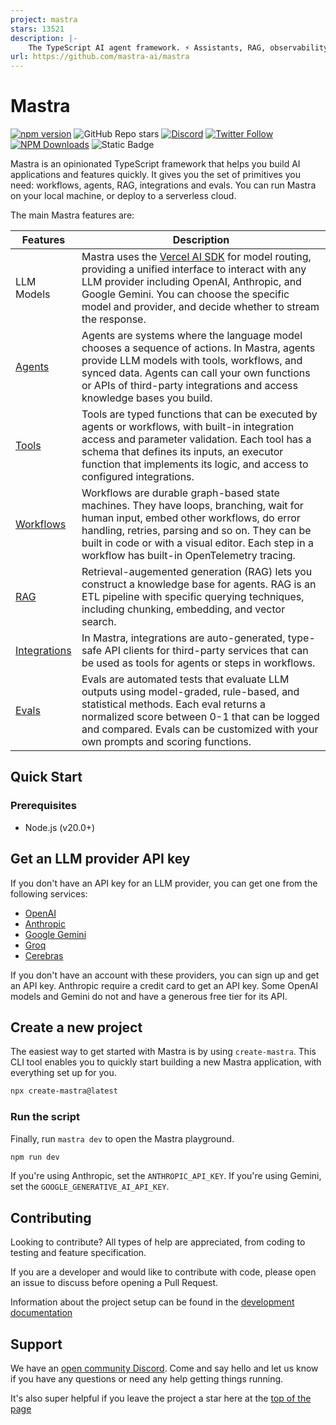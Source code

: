 ```yaml
---
project: mastra
stars: 13521
description: |-
    The TypeScript AI agent framework. ⚡ Assistants, RAG, observability. Supports any LLM: GPT-4, Claude, Gemini, Llama.
url: https://github.com/mastra-ai/mastra
---
```


# Mastra

[![npm version](https://badge.fury.io/js/@mastra%2Fcore.svg)](https://www.npmjs.com/package/@mastra/core)
![GitHub Repo stars](https://img.shields.io/github/stars/mastra-ai/mastra)
[![Discord](https://img.shields.io/discord/1309558646228779139?logo=discord&label=Discord&labelColor=white&color=7289DA)](https://discord.gg/BTYqqHKUrf)
[![Twitter Follow](https://img.shields.io/twitter/follow/mastra_ai?style=social)](https://x.com/mastra_ai)
[![NPM Downloads](https://img.shields.io/npm/dm/%40mastra%252Fcore)](https://www.npmjs.com/package/@mastra/core)
![Static Badge](https://img.shields.io/badge/Y%20Combinator-W25-orange)

Mastra is an opinionated TypeScript framework that helps you build AI applications and features quickly. It gives you the set of primitives you need: workflows, agents, RAG, integrations and evals. You can run Mastra on your local machine, or deploy to a serverless cloud.

The main Mastra features are:

| Features                                               | Description                                                                                                                                                                                                                                                                                            |
| ------------------------------------------------------ | ------------------------------------------------------------------------------------------------------------------------------------------------------------------------------------------------------------------------------------------------------------------------------------------------------ |
| LLM Models                                             | Mastra uses the [Vercel AI SDK](https://sdk.vercel.ai/docs/introduction) for model routing, providing a unified interface to interact with any LLM provider including OpenAI, Anthropic, and Google Gemini. You can choose the specific model and provider, and decide whether to stream the response. |
| [Agents](https://mastra.ai/docs/agents/overview)       | Agents are systems where the language model chooses a sequence of actions. In Mastra, agents provide LLM models with tools, workflows, and synced data. Agents can call your own functions or APIs of third-party integrations and access knowledge bases you build.                                   |
| [Tools](https://mastra.ai/docs/agents/adding-tools)    | Tools are typed functions that can be executed by agents or workflows, with built-in integration access and parameter validation. Each tool has a schema that defines its inputs, an executor function that implements its logic, and access to configured integrations.                               |
| [Workflows](https://mastra.ai/docs/workflows/overview) | Workflows are durable graph-based state machines. They have loops, branching, wait for human input, embed other workflows, do error handling, retries, parsing and so on. They can be built in code or with a visual editor. Each step in a workflow has built-in OpenTelemetry tracing.               |
| [RAG](https://mastra.ai/docs/rag/overview)             | Retrieval-augemented generation (RAG) lets you construct a knowledge base for agents. RAG is an ETL pipeline with specific querying techniques, including chunking, embedding, and vector search.                                                                                                      |
| [Integrations](https://mastra.ai/docs/integrations)    | In Mastra, integrations are auto-generated, type-safe API clients for third-party services that can be used as tools for agents or steps in workflows.                                                                                                                                                 |
| [Evals](https://mastra.ai/docs/08-running-evals)       | Evals are automated tests that evaluate LLM outputs using model-graded, rule-based, and statistical methods. Each eval returns a normalized score between 0-1 that can be logged and compared. Evals can be customized with your own prompts and scoring functions.                                    |

## Quick Start

### Prerequisites

- Node.js (v20.0+)

## Get an LLM provider API key

If you don't have an API key for an LLM provider, you can get one from the following services:

- [OpenAI](https://platform.openai.com/)
- [Anthropic](https://console.anthropic.com/settings/keys)
- [Google Gemini](https://ai.google.dev/gemini-api/docs)
- [Groq](https://console.groq.com/docs/overview)
- [Cerebras](https://inference-docs.cerebras.ai/introduction)

If you don't have an account with these providers, you can sign up and get an API key. Anthropic require a credit card to get an API key. Some OpenAI models and Gemini do not and have a generous free tier for its API.

## Create a new project

The easiest way to get started with Mastra is by using `create-mastra`. This CLI tool enables you to quickly start building a new Mastra application, with everything set up for you.

```bash
npx create-mastra@latest
```

### Run the script

Finally, run `mastra dev` to open the Mastra playground.

```bash copy
npm run dev
```

If you're using Anthropic, set the `ANTHROPIC_API_KEY`. If you're using Gemini, set the `GOOGLE_GENERATIVE_AI_API_KEY`.

## Contributing

Looking to contribute? All types of help are appreciated, from coding to testing and feature specification.

If you are a developer and would like to contribute with code, please open an issue to discuss before opening a Pull Request.

Information about the project setup can be found in the [development documentation](./DEVELOPMENT.md)

## Support

We have an [open community Discord](https://discord.gg/BTYqqHKUrf). Come and say hello and let us know if you have any questions or need any help getting things running.

It's also super helpful if you leave the project a star here at the [top of the page](https://github.com/mastra-ai/mastra)

